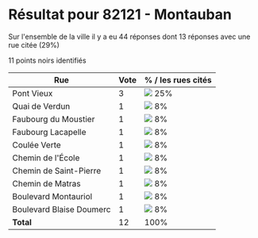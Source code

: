 # Résultat pour 82121 - Montauban

Sur l'ensemble de la ville il y a eu 44 réponses dont 13 réponses avec une rue citée (29%)

11 points noirs identifiés

| Rue | Vote | % / les rues cités|
|-----|------|-------------------|
| Pont Vieux | 3 | <img src="../../img/bar_25.gif" />&nbsp;25%|
| Quai de Verdun | 1 | <img src="../../img/bar_8.gif" />&nbsp;8%|
| Faubourg du Moustier | 1 | <img src="../../img/bar_8.gif" />&nbsp;8%|
| Faubourg Lacapelle | 1 | <img src="../../img/bar_8.gif" />&nbsp;8%|
| Coulée Verte | 1 | <img src="../../img/bar_8.gif" />&nbsp;8%|
| Chemin de l'École | 1 | <img src="../../img/bar_8.gif" />&nbsp;8%|
| Chemin de Saint-Pierre | 1 | <img src="../../img/bar_8.gif" />&nbsp;8%|
| Chemin de Matras | 1 | <img src="../../img/bar_8.gif" />&nbsp;8%|
| Boulevard Montauriol | 1 | <img src="../../img/bar_8.gif" />&nbsp;8%|
| Boulevard Blaise Doumerc | 1 | <img src="../../img/bar_8.gif" />&nbsp;8%|
| **Total** | 12 | 100%|
